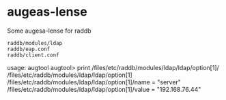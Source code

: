 augeas-lense
============

Some augesa-lense for raddb

    raddb/modules/ldap
    raddb/eap.conf
    raddb/client.conf
usage:
    augtool
    augtool> print /files/etc/raddb/modules/ldap/ldap/option[1]/
    /files/etc/raddb/modules/ldap/ldap/option[1]
    /files/etc/raddb/modules/ldap/ldap/option[1]/name = "server"
    /files/etc/raddb/modules/ldap/ldap/option[1]/value = "192.168.76.44"



